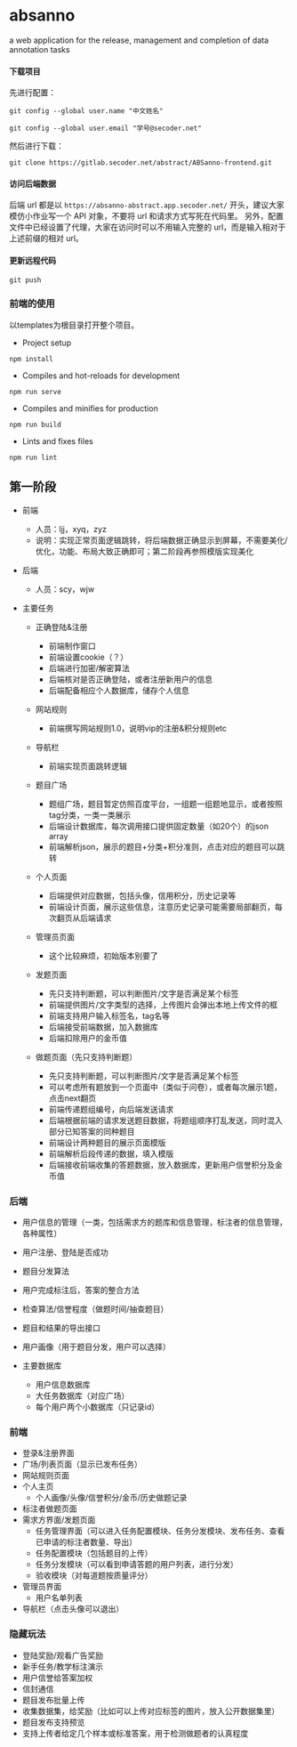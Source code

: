 # absanno

a web application for the release, management and completion of data annotation tasks

#### 下载项目

先进行配置：

`git config --global user.name "中文姓名"`

`git config --global user.email "学号@secoder.net"`

然后进行下载：

`git clone https://gitlab.secoder.net/abstract/ABSanno-frontend.git`

#### 访问后端数据

后端 url 都是以 `https://absanno-abstract.app.secoder.net/` 开头，建议大家模仿小作业写一个 API 对象，不要将 url 和请求方式写死在代码里。
另外，配置文件中已经设置了代理，大家在访问时可以不用输入完整的 url，而是输入相对于上述前缀的相对 url。

#### 更新远程代码

`git push`

### 前端的使用

以templates为根目录打开整个项目。

- Project setup

```
npm install
```

- Compiles and hot-reloads for development

```
npm run serve
```

- Compiles and minifies for production

```
npm run build
```

- Lints and fixes files

```
npm run lint
```


## 第一阶段

- 前端
  - 人员：ljj，xyq，zyz
  - 说明：实现正常页面逻辑跳转，将后端数据正确显示到屏幕，不需要美化/优化，功能、布局大致正确即可；第二阶段再参照模版实现美化

- 后端
  - 人员：scy，wjw

- 主要任务
  - 正确登陆&注册
    - 前端制作窗口
    - 前端设置cookie（？）
    - 后端进行加密/解密算法
    - 后端核对是否正确登陆，或者注册新用户的信息
    - 后端配备相应个人数据库，储存个人信息

  - 网站规则
    - 前端撰写网站规则1.0，说明vip的注册&积分规则etc

  - 导航栏
    - 前端实现页面跳转逻辑

  - 题目广场
    - 题组广场，题目暂定仿照百度平台，一组题一组题地显示，或者按照tag分类，一类一类展示
    - 后端设计数据库，每次调用接口提供固定数量（如20个）的json array
    - 前端解析json，展示的题目+分类+积分准则，点击对应的题目可以跳转

  - 个人页面
    - 后端提供对应数据，包括头像，信用积分，历史记录等
    - 前端设计页面，展示这些信息，注意历史记录可能需要局部翻页，每次翻页从后端请求

  - 管理员页面
    - 这个比较麻烦，初始版本别要了

  - 发题页面
    - 先只支持判断题，可以判断图片/文字是否满足某个标签
    - 前端提供图片/文字类型的选择，上传图片会弹出本地上传文件的框
    - 前端支持用户输入标签名，tag名等
    - 后端接受前端数据，加入数据库
    - 后端扣除用户的金币值

  - 做题页面（先只支持判断题）
    - 先只支持判断题，可以判断图片/文字是否满足某个标签
    - 可以考虑所有题放到一个页面中（类似于问卷），或者每次展示1题，点击next翻页
    - 前端传递题组编号，向后端发送请求
    - 后端根据前端的请求发送题目数据，将题组顺序打乱发送，同时混入部分已知答案的同种题目
    - 前端设计两种题目的展示页面模版
    - 前端解析后段传递的数据，填入模版
    - 后端接收前端收集的答题数据，放入数据库，更新用户信誉积分及金币值

### 后端

- 用户信息的管理（一类，包括需求方的题库和信息管理，标注者的信息管理，各种属性）
- 用户注册、登陆是否成功
- 题目分发算法
- 用户完成标注后，答案的整合方法
- 检查算法/信誉程度（做题时间/抽查题目）
- 题目和结果的导出接口
- 用户画像（用于题目分发，用户可以选择）


- 主要数据库
  - 用户信息数据库
  - 大任务数据库（对应广场）
  - 每个用户两个小数据库（只记录id）

### 前端

- 登录&注册界面
- 广场/列表页面（显示已发布任务）
- 网站规则页面
- 个人主页
  - 个人画像/头像/信誉积分/金币/历史做题记录
- 标注者做题页面
- 需求方界面/发题页面
  - 任务管理界面（可以进入任务配置模块、任务分发模块、发布任务、查看已申请的标注者数量、导出）
  - 任务配置模块（包括题目的上传）
  - 任务分发模块（可以看到申请答题的用户列表，进行分发）
  - 验收模块（对每道题按质量评分）
- 管理员界面
  - 用户名单列表
- 导航栏（点击头像可以退出）


### 隐藏玩法

- 登陆奖励/观看广告奖励
- 新手任务/教学标注演示
- 用户信誉给答案加权
- 信封通信
- 题目发布批量上传
- 收集数据集，给奖励（比如可以上传对应标签的图片，放入公开数据集里）
- 题目发布支持预览
- 支持上传者给定几个样本或标准答案，用于检测做题者的认真程度
